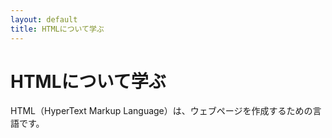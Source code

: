 ```yaml
---
layout: default
title: HTMLについて学ぶ
---
```

# HTMLについて学ぶ
HTML（HyperText Markup Language）は、ウェブページを作成するための言語です。
